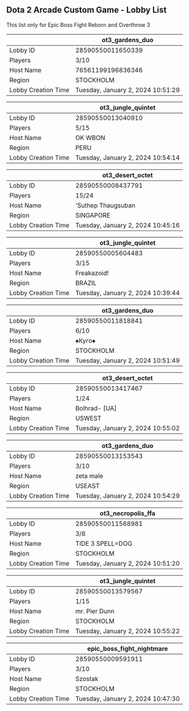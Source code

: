## Dota 2 Arcade Custom Game - Lobby List

This list only for Epic Boss Fight Reborn and Overthrow 3

|  | ot3_gardens_duo |
| ------ | ------ |
| Lobby ID | 28590550011650339 |
| Players | 3/10 |
| Host Name | 76561199196836346 |
| Region | STOCKHOLM |
| Lobby Creation Time | Tuesday, January 2, 2024 10:51:29 |


|  | ot3_jungle_quintet |
| ------ | ------ |
| Lobby ID | 28590550013040910 |
| Players | 5/15 |
| Host Name | OK WBON |
| Region | PERU |
| Lobby Creation Time | Tuesday, January 2, 2024 10:54:14 |


|  | ot3_desert_octet |
| ------ | ------ |
| Lobby ID | 28590550008437791 |
| Players | 15/24 |
| Host Name | 'Suthep Thaugsuban |
| Region | SINGAPORE |
| Lobby Creation Time | Tuesday, January 2, 2024 10:45:16 |


|  | ot3_jungle_quintet |
| ------ | ------ |
| Lobby ID | 28590550005604483 |
| Players | 3/15 |
| Host Name | Freakazoid! |
| Region | BRAZIL |
| Lobby Creation Time | Tuesday, January 2, 2024 10:39:44 |


|  | ot3_gardens_duo |
| ------ | ------ |
| Lobby ID | 28590550011818841 |
| Players | 6/10 |
| Host Name | ♠Куго♠ |
| Region | STOCKHOLM |
| Lobby Creation Time | Tuesday, January 2, 2024 10:51:49 |


|  | ot3_desert_octet |
| ------ | ------ |
| Lobby ID | 28590550013417467 |
| Players | 1/24 |
| Host Name | Bolhrad- [UA] |
| Region | USWEST |
| Lobby Creation Time | Tuesday, January 2, 2024 10:55:02 |


|  | ot3_gardens_duo |
| ------ | ------ |
| Lobby ID | 28590550013153543 |
| Players | 3/10 |
| Host Name | zeta male |
| Region | USEAST |
| Lobby Creation Time | Tuesday, January 2, 2024 10:54:29 |


|  | ot3_necropolis_ffa |
| ------ | ------ |
| Lobby ID | 28590550011568981 |
| Players | 3/8 |
| Host Name | TIDE 3 SPELL=DOG |
| Region | STOCKHOLM |
| Lobby Creation Time | Tuesday, January 2, 2024 10:51:20 |


|  | ot3_jungle_quintet |
| ------ | ------ |
| Lobby ID | 28590550013579567 |
| Players | 1/15 |
| Host Name | mr. Pier Dunn |
| Region | STOCKHOLM |
| Lobby Creation Time | Tuesday, January 2, 2024 10:55:22 |


|  | epic_boss_fight_nightmare |
| ------ | ------ |
| Lobby ID | 28590550009591911 |
| Players | 3/10 |
| Host Name | Szostak |
| Region | STOCKHOLM |
| Lobby Creation Time | Tuesday, January 2, 2024 10:47:30 |


